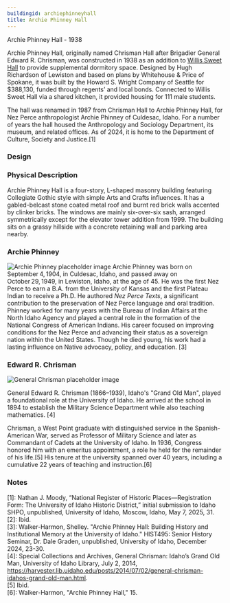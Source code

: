```yaml
---
buildingid: archiephinneyhall
title: Archie Phinney Hall
---
```



Archie Phinney Hall - 1938

Archie Phinney Hall, originally named Chrisman Hall after Brigadier General Edward R. Chrisman, was constructed in 1938 as an addition to [Willis Sweet Hall](/digital/campus/buildings/carolryriebrinkhall) to provide supplemental dormitory space. 
Designed by Hugh Richardson of Lewiston and based on plans by Whitehouse & Price of Spokane, it was built by the Howard S. Wright Company of Seattle for $388,130, funded through regents’ and local bonds. 
Connected to Willis Sweet Hall via a shared kitchen, it provided housing for 111 male students.  

The hall was renamed in 1987 from Chrisman Hall to Archie Phinney Hall, for Nez Perce anthropologist Archie Phinney of Culdesac, Idaho. For a number of years the hall housed the Anthropology and Sociology Department, its museum, and related offices. 
As of 2024, it is home to the Department of Culture, Society and Justice.[1]

### Design

### Physical Description

Archie Phinney Hall is a four-story, L-shaped masonry building featuring Collegiate Gothic style with simple Arts and Crafts influences. It has a gabled-belcast stone coated metal roof and burnt red brick walls accented by clinker bricks. The windows are mainly six-over-six sash, arranged symmetrically except for the elevator tower addition from 1999. The building sits on a grassy hillside with a concrete retaining wall and parking area nearby.  

### Archie Phinney 
![Archie Phinney placeholder image](https://images.squarespace-cdn.com/content/v1/5a3be988017db211a8409aea/1524861119483-AARYPJ1CNHCH2R8QVBBS/Archie+Phinney+38+1+fig+2.JPG?format=1500w)
  Archie Phinney was born on September 4, 1904, in Culdesac, Idaho, and passed away on October 29, 1949, in Lewiston, Idaho, at the age of 45. He was the first Nez Perce to earn a B.A. from the University of Kansas and the first Plateau Indian to receive a Ph.D. He authored *Nez Perce Texts*, a significant contribution to the preservation of Nez Perce language and oral tradition. Phinney worked for many years with the Bureau of Indian Affairs at the North Idaho Agency and played a central role in the formation of the National Congress of American Indians. His career focused on improving conditions for the Nez Perce and advancing their status as a sovereign nation within the United States. Though he died young, his work had a lasting influence on Native advocacy, policy, and education. [3]

  ### Edward R. Chrisman  
  ![General Chrisman placeholder image](https://objects.lib.uidaho.edu/harvester/small/pg3-47n_sm.jpg)  

General Edward R. Chrisman (1866–1939), Idaho's "Grand Old Man", played a foundational role at the University of Idaho. He arrived at the school in 1894 to establish the Military Science Department while also teaching mathematics. [4]

Chrisman, a West Point graduate with distinguished service in the Spanish-American War, served as Professor of Military Science and later as Commandant of Cadets at the University of Idaho. In 1936, Congress honored him with an emeritus appointment, a role he held for the remainder of his life.[5] His tenure at the university spanned over 40 years, including a cumulative 22 years of teaching and instruction.[6] 
### Notes 
[1]:  Nathan J. Moody, “National Register of Historic Places—Registration Form: The University of Idaho Historic District,” initial submission to Idaho SHPO, unpublished, University of Idaho, Moscow, Idaho, May 7, 2025, 31.  
[2]: Ibid.  
[3]: Walker-Harmon, Shelley. "Archie Phinney Hall: Building History and Institutional Memory at the University of Idaho." HIST495: Senior History Seminar, Dr. Dale Graden, unpublished, University of Idaho, December 2024, 23-30.  
[4]: Special Collections and Archives, General Chrisman: Idaho’s Grand Old Man, University of Idaho Library, July 2, 2014, https://harvester.lib.uidaho.edu/posts/2014/07/02/general-chrisman-idahos-grand-old-man.html.  
[5] Ibid.    
[6]: Walker-Harmon, "Archie Phinney Hall," 15.
 
